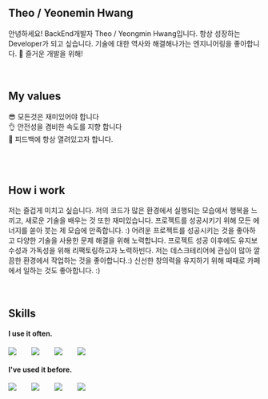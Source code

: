 ## Theo / Yeonemin Hwang

안녕하세요! BackEnd개발자 Theo / Yeongmin Hwang입니다. 항상 성장하는 Developer가 되고 싶습니다.
기술에 대한 역사와 해결해나가는 엔지니어링을 좋아합니다. 🥰 즐거운 개발을 위해!
<br />
<br />
<br />

## My values

😎 모든것은 재미있어야 합니다<br />
👌 안전성을 겸비한 속도를 지향 합니다<br />
🦻 피드백에 항상 열려있고자 합니다.<br />
<br />
<br />
<br />

## How i work

저는 즐겁게 미치고 싶습니다. 저의 코드가 많은 환경에서 실행되는 모습에서 행복을 느끼고, 새로운 기술을 배우는 것 또한 재미있습니다. 프로젝트를 성공시키기 위해 모든 에너지를 쏟아 붓는 제 모습에 만족합니다. :) 어려운 프로젝트를 성공시키는 것을 좋아하고 다양한 기술을 사용한 문제 해결을 위해 노력합니다. 프로젝트 성공 이후에도 유지보수성과 가독성을 위해 리팩토링하고자 노력하빈다. 저는 데스크테리어에 관심이 많아 깔끔한 환경에서 작업하는 것을 좋아합니다.:) 신선한 창의력을 유지하기 위해 때때로 카페에서 일하는 것도 좋아합니다. :)
<br />
<br />
<br />

## Skills

#### I use it often.

<div style="display:flex;gap:30px;flex-wrap:wrap;">
  <img src="https://img.shields.io/badge/JAVA-text?style=for-the-badge&color=red
  ">
  <img src="https://img.shields.io/badge/Spring-text?style=for-the-badge&logo=spring&logoColor=black
  ">
  <img src="https://img.shields.io/badge/Spring_Boot-text?style=for-the-badge&logo=springboot&logoColor=black
  ">
  <img src="https://img.shields.io/badge/MySQL-4479A1?style=for-the-badge&logo=mysql&logoColor=white">
</div>

#### I've used it before.

<div style="display:flex;gap:30px;flex-wrap:wrap;">
  <img src="https://img.shields.io/badge/js-F7DF1E?style=for-the-badge&logo=javascript&logoColor=black">
  <img src="https://img.shields.io/badge/Node.js-text?style=for-the-badge&logo=nodedotjs&logoColor=black&color=green
  ">
  <img src="https://img.shields.io/badge/express-000000?style=for-the-badge&logo=express&logoColor=white">
    <img src="https://img.shields.io/badge/AWS%20EC2-text?style=for-the-badge&color=blue
    ">
</div>
<br />
<br />
<br />
